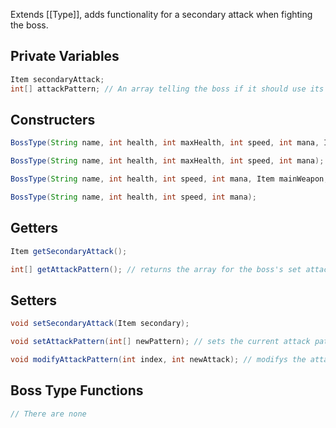Extends [[Type]], adds functionality for a secondary attack when fighting the boss.

## Private Variables

```java
Item secondaryAttack;
int[] attackPattern; // An array telling the boss if it should use its main or secondary attack. if attackPattern[0] == 0 it will use its main, if its 1 it will use its secondary 
```

## Constructers

```java
BossType(String name, int health, int maxHealth, int speed, int mana, Item mainWeapon, Item secondaryAttack);

BossType(String name, int health, int maxHealth, int speed, int mana);

BossType(String name, int health, int speed, int mana, Item mainWeapon, Item secondaryAttack);

BossType(String name, int health, int speed, int mana);
```

## Getters

```java
Item getSecondaryAttack();

int[] getAttackPattern(); // returns the array for the boss's set attack pattern.

```

## Setters

```java
void setSecondaryAttack(Item secondary);

void setAttackPattern(int[] newPattern); // sets the current attack pattern to the new one. 

void modifyAttackPattern(int index, int newAttack); // modifys the attack pattern number at a given index to the attack type set.
```

## Boss Type Functions 
```java
// There are none
```